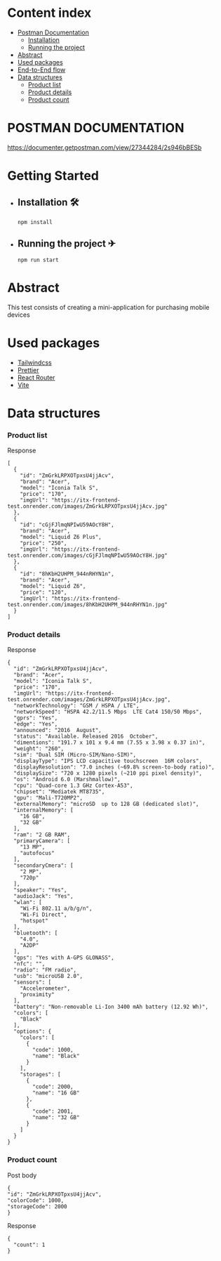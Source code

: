 # Content index

-   [Postman Documentation](#postman-documentation)
    -   [Installation](#installation-)
    -   [Running the project](#running-the-project-)
-   [Abstract](#abstract)
-   [Used packages](#used-packages)
-   [End-to-End flow](#end-to-end-flow)
-   [Data structures](#data-structures)
    -   [Product list](#product-list)
    -   [Product details](#product-details)
    -   [Product count](#product-count)

# POSTMAN DOCUMENTATION

https://documenter.getpostman.com/view/27344284/2s946bBESb

# Getting Started

-   ## Installation 🛠

    `npm install`

-   ## Running the project ✈

    `npm run start`

# Abstract

This test consists of creating a mini-application for purchasing mobile devices

# Used packages

-   [Tailwindcss](https://tailwindcss.com/)
-   [Prettier](https://prettier.io/)
-   [React Router](https://reactrouter.com/en/main)
-   [Vite](https://vitejs.dev/)

# Data structures

### Product list

Response

```
[
  {
    "id": "ZmGrkLRPXOTpxsU4jjAcv",
    "brand": "Acer",
    "model": "Iconia Talk S",
    "price": "170",
    "imgUrl": "https://itx-frontend-test.onrender.com/images/ZmGrkLRPXOTpxsU4jjAcv.jpg"
  },
  {
    "id": "cGjFJlmqNPIwU59AOcY8H",
    "brand": "Acer",
    "model": "Liquid Z6 Plus",
    "price": "250",
    "imgUrl": "https://itx-frontend-test.onrender.com/images/cGjFJlmqNPIwU59AOcY8H.jpg"
  },
  {
    "id": "8hKbH2UHPM_944nRHYN1n",
    "brand": "Acer",
    "model": "Liquid Z6",
    "price": "120",
    "imgUrl": "https://itx-frontend-test.onrender.com/images/8hKbH2UHPM_944nRHYN1n.jpg"
  }
]
```

### Product details

Response

```
{
  "id": "ZmGrkLRPXOTpxsU4jjAcv",
  "brand": "Acer",
  "model": "Iconia Talk S",
  "price": "170",
  "imgUrl": "https://itx-frontend-test.onrender.com/images/ZmGrkLRPXOTpxsU4jjAcv.jpg",
  "networkTechnology": "GSM / HSPA / LTE",
  "networkSpeed": "HSPA 42.2/11.5 Mbps  LTE Cat4 150/50 Mbps",
  "gprs": "Yes",
  "edge": "Yes",
  "announced": "2016  August",
  "status": "Available. Released 2016  October",
  "dimentions": "191.7 x 101 x 9.4 mm (7.55 x 3.98 x 0.37 in)",
  "weight": "260",
  "sim": "Dual SIM (Micro-SIM/Nano-SIM)",
  "displayType": "IPS LCD capacitive touchscreen  16M colors",
  "displayResolution": "7.0 inches (~69.8% screen-to-body ratio)",
  "displaySize": "720 x 1280 pixels (~210 ppi pixel density)",
  "os": "Android 6.0 (Marshmallow)",
  "cpu": "Quad-core 1.3 GHz Cortex-A53",
  "chipset": "Mediatek MT8735",
  "gpu": "Mali-T720MP2",
  "externalMemory": "microSD  up to 128 GB (dedicated slot)",
  "internalMemory": [
    "16 GB",
    "32 GB"
  ],
  "ram": "2 GB RAM",
  "primaryCamera": [
    "13 MP",
    "autofocus"
  ],
  "secondaryCmera": [
    "2 MP",
    "720p"
  ],
  "speaker": "Yes",
  "audioJack": "Yes",
  "wlan": [
    "Wi-Fi 802.11 a/b/g/n",
    "Wi-Fi Direct",
    "hotspot"
  ],
  "bluetooth": [
    "4.0",
    "A2DP"
  ],
  "gps": "Yes with A-GPS GLONASS",
  "nfc": "",
  "radio": "FM radio",
  "usb": "microUSB 2.0",
  "sensors": [
    "Accelerometer",
    "proximity"
  ],
  "battery": "Non-removable Li-Ion 3400 mAh battery (12.92 Wh)",
  "colors": [
    "Black"
  ],
  "options": {
    "colors": [
      {
        "code": 1000,
        "name": "Black"
      }
    ],
    "storages": [
      {
        "code": 2000,
        "name": "16 GB"
      },
      {
        "code": 2001,
        "name": "32 GB"
      }
    ]
  }
}
```

### Product count

Post body

```
{
"id": "ZmGrkLRPXOTpxsU4jjAcv",
"colorCode": 1000,
"storageCode": 2000
}
```

Response

```
{
  "count": 1
}
```
